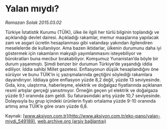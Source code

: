 # Yalan mıydı?

*Ramazan Solak 2015.03.02*

<div class="pNewsDetailMainContent" itemprop="articleBody">
 <p>
  Türkiye İstatistik Kurumu (TÜİK), ülke ile ilgili her türlü bilginin toplandığı ve açıklandığı devlet dairesi. Açıkladığı rakamlar, memur maaşlarına yapılacak zam ve asgari ücretin hesaplanması gibi vatandaşı yakından ilgilendiren meselelerde de kullanılıyor. Ama bazen iktidarlar, ülkenin durumunu daha iyi göstermek için rakamların makyajlı yayımlanmasını isteyebiliyor ve bürokratları buna mecbur bırakabiliyor. Komşumuz Yunanistan’da böyle bir durum yaşanmıştı. Şimdi benzer bir durumun Türkiye’de yaşandığı iddia ediliyor. İddia sahibi Millet gazetesi. Enflasyonun düşük hesaplandığını öne sürüyor ve bunu TÜİK’in iç yazışmalarında geçtiğini söylediği rakamlara dayandırıyor. İddiaya göre enflasyon yüzde 8,2 değil, yüzde 13 seviyesinde. Gıda, kira, ulaştırma, haberleşme, elektrik ve doğalgaz fiyatlarında açıklanan resmî artışlar gerçeği yansıtmıyor. Örneğin geçen yıl elektrik ve doğalgaza yüzde 9,1 oranında zam geldi. Su faturasındaki artış yüzde 10,7 seviyesinde. Dolayısıyla bu grup içindeki ürünlerin fiyatı ortalama yüzde 9-10 oranında artmış ama TÜİK’e göre oranı yüzde 6,8.
 </p>
</div>


Kaynak: [www.aksiyon.com.tr](http://www.aksiyon.com.tr/eko-pano/yalan-miydi_549189), [web.archive.org (arşiv bağlantısı)](http://web.archive.org/web/20150731021133/http://www.aksiyon.com.tr/eko-pano/yalan-miydi_549189)
